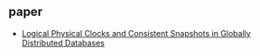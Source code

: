 ## paper

- [Logical Physical Clocks and Consistent Snapshots in Globally Distributed Databases](https://cse.buffalo.edu/tech-reports/2014-04.pdf)
